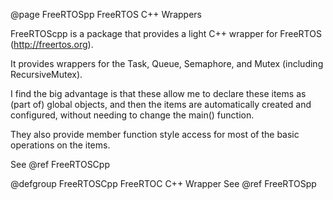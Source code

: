 @page FreeRTOSpp FreeRTOS C++ Wrappers

FreeRTOScpp is a package that provides a light C++ wrapper for FreeRTOS (http://freertos.org).

It provides wrappers for the Task, Queue, Semaphore, and Mutex (including RecursiveMutex).

I find the big advantage is that these allow me to declare these items as (part of) 
global objects, and then the items are automatically created and configured, without 
needing to change the main() function.

They also provide member function style access for most of the basic operations
on the items.

See @ref FreeRTOSCpp

@defgroup FreeRTOSCpp FreeRTOC C++ Wrapper
See @ref FreeRTOSpp